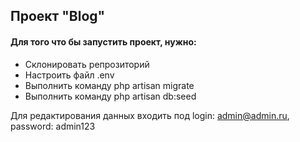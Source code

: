 ## Проект "Blog"
#### Для того что бы запустить проект, нужно:
  - Склонировать репрозиторий
  - Настроить файл .env
  - Выполнить команду php artisan migrate
  - Выполнить команду php artisan db:seed

Для редактирования данных входить под login: admin@admin.ru, password: admin123
